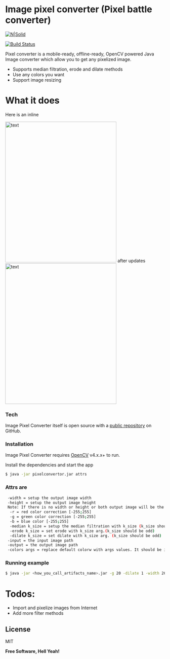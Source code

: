 # Image pixel converter (Pixel battle converter)

[![N|Solid](https://cldup.com/dTxpPi9lDf.thumb.png)](https://nodesource.com/products/nsolid)

[![Build Status](https://travis-ci.org/joemccann/dillinger.svg?branch=master)](https://travis-ci.org/joemccann/dillinger)

Pixel converter is a  mobile-ready, offline-ready, OpenCV powered Java Image converter which allow you to get any pixelized image.

  - Supports median filtration, erode and dilate methods
  - Use any colors you want
  - Support image resizing


# What it does

Here is an inline 

<img src="https://i.pinimg.com/originals/b8/a8/a2/b8a8a2b3d11ca5a56702899fb0e60028.jpg" alt="text" width="351" height="443">
after updates 
<img src="https://i.pinimg.com/originals/b8/a8/a2/b8a8a2b3d11ca5a56702899fb0e60028.jpg" alt="text" width="351" height="443">

### Tech

Image Pixel Converter itself is open source with a [public repository][dill]
 on GitHub.

### Installation

Image Pixel Converter requires [OpenCV](https://opencv.org/) v4.x.x+ to run.

Install the dependencies and start the app

```sh
$ java -jar pixelconvertor.jar attrs
```

### Attrs are

```sh
 -width = setup the output image width
 -height = setup the output image height
 Note: If there is no width or height or both output image will be the same size as input one
  -r = red color correction [-255;255]
  -g = green color correction [-255;255]
  -b = blue color [-255;255]
  -median k_size = setup the median filtration with k_size (k_size should be odd)
  -erode k_size = set erode with k_size arg.(k_size should be odd)
  -dilate k_size = set dilate with k_size arg. (k_size should be odd)
 -input = the input image path 
 -output = the output image path
 -colors args = replace default colorw with args values. It should be in hex form (For example "-colors #000000,#FFFFFF,#CDCDCD" #000000 or 000000 no matters)
```
### Running example
```sh
$ java -jar <how_you_call_artifacts_name>.jar -g 20 -dilate 1 -width 260 -height 300 -median 7 -input /home/mixa/crusader.bmp -output /home/mixa/initial_d/crusader.png
```

# Todos:
  - Import and pixelize images from Internet
  - Add more filter methods


License
----

MIT


**Free Software, Hell Yeah!**

[//]: # (These are reference links used in the body of this note and get stripped out when the markdown processor does its job. There is no need to format nicely because it shouldn't be seen. Thanks SO - http://stackoverflow.com/questions/4823468/store-comments-in-markdown-syntax)


   [dill]: <https://github.com/joemccann/dillinger>
   [git-repo-url]: <https://github.com/joemccann/dillinger.git>
   [john gruber]: <http://daringfireball.net>
   [df1]: <http://daringfireball.net/projects/markdown/>
   [markdown-it]: <https://github.com/markdown-it/markdown-it>
   [Ace Editor]: <http://ace.ajax.org>
   [node.js]: <http://nodejs.org>
   [Twitter Bootstrap]: <http://twitter.github.com/bootstrap/>
   [jQuery]: <http://jquery.com>
   [@tjholowaychuk]: <http://twitter.com/tjholowaychuk>
   [express]: <http://expressjs.com>
   [AngularJS]: <http://angularjs.org>
   [Gulp]: <http://gulpjs.com>

   [PlDb]: <https://github.com/joemccann/dillinger/tree/master/plugins/dropbox/README.md>
   [PlGh]: <https://github.com/joemccann/dillinger/tree/master/plugins/github/README.md>
   [PlGd]: <https://github.com/joemccann/dillinger/tree/master/plugins/googledrive/README.md>
   [PlOd]: <https://github.com/joemccann/dillinger/tree/master/plugins/onedrive/README.md>
   [PlMe]: <https://github.com/joemccann/dillinger/tree/master/plugins/medium/README.md>
   [PlGa]: <https://github.com/RahulHP/dillinger/blob/master/plugins/googleanalytics/README.md>
